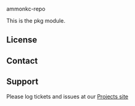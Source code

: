 ammonkc-repo

This is the pkg module.

License
-------


Contact
-------


Support
-------

Please log tickets and issues at our [Projects site](http://github.com:ammonkc/puppet-repo.git)
